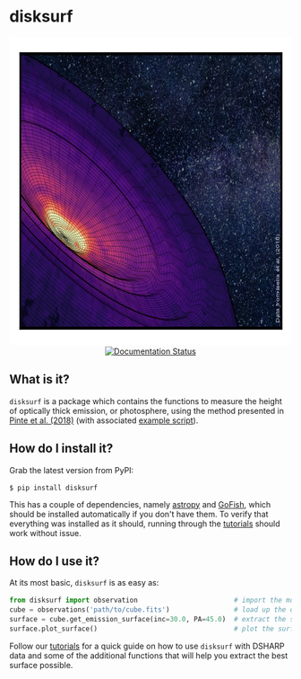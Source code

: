 # disksurf

<p align='center'>
  <img src="HD163296_zeroth.png" width="793" height="549">
  <br>
  <a href='https://disksurf.readthedocs.io/en/latest/?badge=latest'>
    <img src='https://readthedocs.org/projects/disksurf/badge/?version=latest' alt='Documentation Status' />
  </a>
</p>

## What is it?

`disksurf` is a package which contains the functions to measure the height of optically thick emission, or photosphere, using the method presented in [Pinte et al. (2018)](https://ui.adsabs.harvard.edu/abs/2018A%26A...609A..47P/abstract) (with associated [example script](https://github.com/cpinte/CO_layers)).

## How do I install it?

Grab the latest version from PyPI:

```
$ pip install disksurf
```

This has a couple of dependencies, namely [astropy](https://github.com/astropy/astropy) and [GoFish](https://github.com/richteague/gofish), which should be installed automatically if you don't have them. To verify that everything was installed as it should, running through the [tutorials](https://disksurf.readthedocs.io/en/latest/tutorials/tutorial_1.html) should work without issue.

## How do I use it?

At its most basic, `disksurf` is as easy as:

```python
from disksurf import observation                        # import the module
cube = observations('path/to/cube.fits')                # load up the data
surface = cube.get_emission_surface(inc=30.0, PA=45.0)  # extract the surface
surface.plot_surface()                                  # plot the surface
```

Follow our [tutorials](https://disksurf.readthedocs.io/en/latest/tutorials/tutorial_1.html) for a quick guide on how to use `disksurf` with DSHARP data and some of the additional functions that will help you extract the best surface possible.
